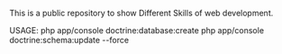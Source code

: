 This is a public repository to show Different Skills of web development.

USAGE:
php app/console doctrine:database:create
php app/console doctrine:schema:update --force